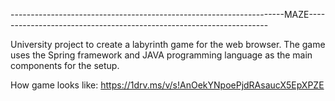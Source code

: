 --------------------------------------------------------------------MAZE--------------------------------------------------------------------

University project to create a labyrinth game for the web browser.
The game uses the Spring framework and JAVA programming language as the main components for the setup.

How game looks like:
https://1drv.ms/v/s!AnOekYNpoePjdRAsaucX5EpXPZE
